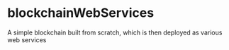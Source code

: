 # blockchainWebServices
A simple blockchain built from scratch, which is then deployed as various web services
